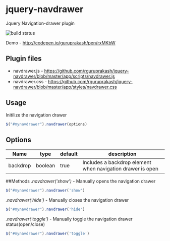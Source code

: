 # jquery-navdrawer
Jquery Navigation-drawer plugin

![build status](https://travis-ci.org/rguruprakash/jquery-navdrawer.svg?branch=master)

Demo - http://codepen.io/guruprakash/pen/rxMKbW

## Plugin files
- navdrawer.js - https://github.com/rguruprakash/jquery-navdrawer/blob/master/app/scripts/navdrawer.js
- navdrawer.css - https://github.com/rguruprakash/jquery-navdrawer/blob/master/app/styles/navdrawer.css

## Usage
Initilize the navigation drawer 
```js
$("#mynavdrawer").navdrawer(options)
```

## Options
| Name | type | default | description |
|------|------|---------|-------------|
|backdrop|boolean|true| Includes a backdrop element when navigation drawer is open|

##Methods
*.navdrawer('show')* - Manually opens the navigation drawer
```js
$("#mynavdrawer").navdrawer('show')
```
*.navdrawer('hide')* - Manually closes the navigation drawer
```js
$("#mynavdrawer").navdrawer('hide')
```
*.navdrawer('toggle')* - Manually toggle the navigation drawer status(open/close)
```js
$("#mynavdrawer").navdrawer('toggle')
```
